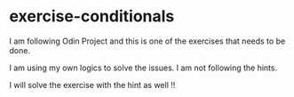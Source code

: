 # exercise-conditionals

I am following Odin Project and this is one of the exercises that needs to be done.

I am using my own logics to solve the issues. I am not following the hints.

I will solve the exercise with the hint as well !!
